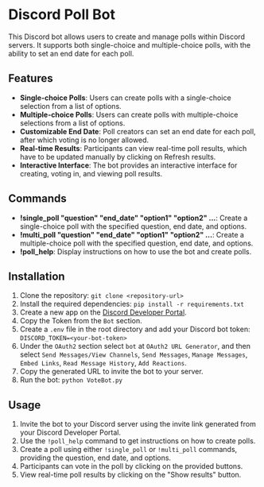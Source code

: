 # Discord Poll Bot

This Discord bot allows users to create and manage polls within Discord servers. It supports both single-choice and multiple-choice polls, with the ability to set an end date for each poll.

## Features

- **Single-choice Polls**: Users can create polls with a single-choice selection from a list of options.
- **Multiple-choice Polls**: Users can create polls with multiple-choice selections from a list of options.
- **Customizable End Date**: Poll creators can set an end date for each poll, after which voting is no longer allowed.
- **Real-time Results**: Participants can view real-time poll results, which have to be updated manually by clicking on Refresh results.
- **Interactive Interface**: The bot provides an interactive interface for creating, voting in, and viewing poll results.

## Commands

- **!single_poll "question" "end_date" "option1" "option2" ...**: Create a single-choice poll with the specified question, end date, and options.
- **!multi_poll "question" "end_date" "option1" "option2" ...**: Create a multiple-choice poll with the specified question, end date, and options.
- **!poll_help**: Display instructions on how to use the bot and create polls.

## Installation

1. Clone the repository: `git clone <repository-url>`
2. Install the required dependencies: `pip install -r requirements.txt`
3. Create a new app on the [Discord Developer Portal](https://discord.com/developers/applications).
4. Copy the Token from the `Bot` section.
5. Create a `.env` file in the root directory and add your Discord bot token: `DISCORD_TOKEN=<your-bot-token>`
6. Under the `OAuth2` section select `bot` at `OAuth2 URL Generator`, and then select `Send Messages/View Channels`, `Send Messages`, `Manage Messages`, `Embed Links`, `Read Message History`, `Add Reactions`.
7. Copy the generated URL to invite the bot to your server.
8. Run the bot: `python VoteBot.py`

## Usage

1. Invite the bot to your Discord server using the invite link generated from your Discord Developer Portal.
2. Use the `!poll_help` command to get instructions on how to create polls.
3. Create a poll using either `!single_poll` or `!multi_poll` commands, providing the question, end date, and options.
4. Participants can vote in the poll by clicking on the provided buttons.
5. View real-time poll results by clicking on the "Show results" button.
